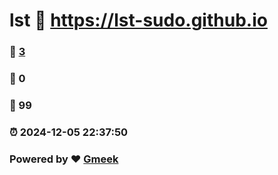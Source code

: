 # lst :link: https://lst-sudo.github.io 
### :page_facing_up: [3](https://lst-sudo.github.io/tag.html) 
### :speech_balloon: 0 
### :hibiscus: 99 
### :alarm_clock: 2024-12-05 22:37:50 
### Powered by :heart: [Gmeek](https://github.com/Meekdai/Gmeek)
